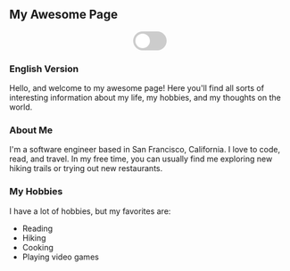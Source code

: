 
## My Awesome Page

<div align="center">
 <label class="switch">
 <input type="checkbox" id="language-switch">
 <span class="slider round"></span>
 </label>
</div>

<div id="english-content">

 ### English Version

 Hello, and welcome to my awesome page! Here you'll find all sorts of interesting information about my life, my hobbies, and my thoughts on the world.

 ### About Me

 I'm a software engineer based in San Francisco, California. I love to code, read, and travel. In my free time, you can usually find me exploring new hiking trails or trying out new restaurants.

 ### My Hobbies

 I have a lot of hobbies, but my favorites are:

 - Reading
 - Hiking
 - Cooking
 - Playing video games
</div>

<div id="french-content" style="display: none;">

### French Version

 Bonjour et bienvenue sur ma page géniale ! Ici, vous trouverez toutes sortes d'informations intéressantes sur ma vie, mes passe-temps et mes réflexions sur le monde.

 ### À propos de moi

 Je suis un ingénieur logiciel basé à San Francisco, en Californie. J'aime coder, lire et voyager. Pendant mon temps libre, vous pouvez généralement me trouver en train d'explorer de nouveaux sentiers de randonnée ou d'essayer de nouveaux restaurants.

 ### Mes passe-temps

 J'ai beaucoup de passe-temps, mais mes préférés sont :

 - Lire
 - Randonnée
 - Cuisiner
 - Jouer à des jeux vidéo
 
</div>

<script>
 const languageSwitch = document.querySelector('#language-switch');
 const englishContent = document.querySelector('#english-content');
 const frenchContent = document.querySelector('#french-content');

 languageSwitch.addEventListener('change', () => {
 if (languageSwitch.checked) {
 englishContent.style.display = 'none';
 frenchContent.style.display = 'block';
 } else {
 englishContent.style.display = 'block';
 frenchContent.style.display = 'none';
 }
 });
</script>

<style>
 .switch {
 position: relative;
 display: inline-block;
 width:60px;
 height:34px;
 }

 .switch input {
 opacity:0;
 width:0;
 height:0;
 }

 .slider {
 position: absolute;
 cursor: pointer;
 top:0;
 left:0;
 right:0;
 bottom:0;
 background-color: #ccc;
 -webkit-transition: .4s;
 transition: .4s;
 }

 .slider:before {
 position: absolute;
 content: "";
 height:26px;
 width:26px;
 left:4px;
 bottom:4px;
 background-color: white;
 -webkit-transition: .4s;
 transition: .4s;
 }

 input:checked + .slider {
 background-color: #2196F3;
 }

 input:focus + .slider {
 box-shadow:001px #2196F3;
 }

 input:checked + .slider:before {
 -webkit-transform: translateX(26px);
 -ms-transform: translateX(26px);
 transform: translateX(26px);
 }

 .slider.round {
 border-radius:34px;
 }

 .slider.round:before {
 border-radius:50%;
 }
</style>